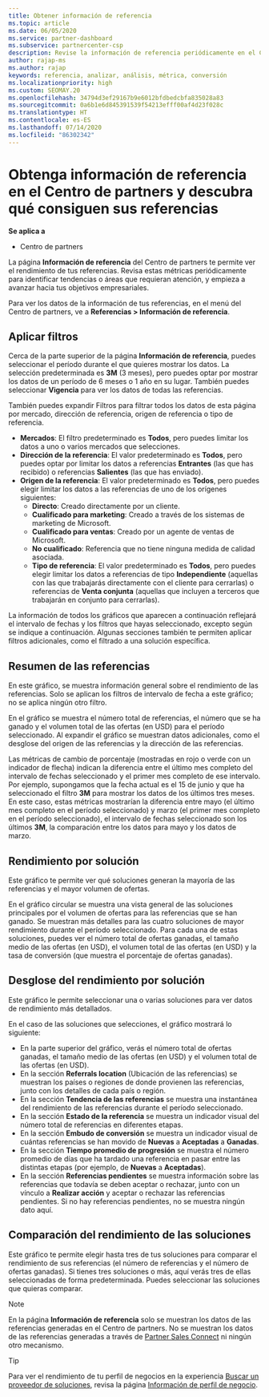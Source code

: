 ```yaml
---
title: Obtener información de referencia
ms.topic: article
ms.date: 06/05/2020
ms.service: partner-dashboard
ms.subservice: partnercenter-csp
description: Revise la información de referencia periódicamente en el Centro de partners para ver las tendencias que se deben abordar o las áreas de mejora para ayudarle a alcanzar sus objetivos empresariales.
author: rajap-ms
ms.author: rajap
keywords: referencia, analizar, análisis, métrica, conversión
ms.localizationpriority: high
ms.custom: SEOMAY.20
ms.openlocfilehash: 34794d3ef29167b9e6012bfdbedcbfa835028a83
ms.sourcegitcommit: 0a6b1e6d845391539f54213efff00af4d23f028c
ms.translationtype: HT
ms.contentlocale: es-ES
ms.lasthandoff: 07/14/2020
ms.locfileid: "86302342"
---
```

# <a name="get-referral-insights-in-partner-center-and-find-out-how-your-referrals-are-doing"></a>Obtenga información de referencia en el Centro de partners y descubra qué consiguen sus referencias

**Se aplica a**

- Centro de partners

La página **Información de referencia** del Centro de partners te permite ver el rendimiento de tus referencias. Revisa estas métricas periódicamente para identificar tendencias o áreas que requieran atención, y empieza a avanzar hacia tus objetivos empresariales.

Para ver los datos de la información de tus referencias, en el menú del Centro de partners, ve a **Referencias > Información de referencia**.

## <a name="apply-filters"></a>Aplicar filtros

Cerca de la parte superior de la página **Información de referencia**, puedes seleccionar el período durante el que quieres mostrar los datos. La selección predeterminada es **3M** (3 meses), pero puedes optar por mostrar los datos de un período de 6 meses o 1 año en su lugar. También puedes seleccionar **Vigencia** para ver los datos de todas las referencias.

También puedes expandir Filtros para filtrar todos los datos de esta página por mercado, dirección de referencia, origen de referencia o tipo de referencia.
- **Mercados**: El filtro predeterminado es **Todos**, pero puedes limitar los datos a uno o varios mercados que selecciones.
- **Dirección de la referencia**: El valor predeterminado es **Todos**, pero puedes optar por limitar los datos a referencias **Entrantes** (las que has recibido) o referencias **Salientes** (las que has enviado).
- **Origen de la referencia**: El valor predeterminado es **Todos**, pero puedes elegir limitar los datos a las referencias de uno de los orígenes siguientes:
  - **Directo**: Creado directamente por un cliente.
  - **Cualificado para marketing**: Creado a través de los sistemas de marketing de Microsoft.
  - **Cualificado para ventas**: Creado por un agente de ventas de Microsoft.
  - **No cualificado**: Referencia que no tiene ninguna medida de calidad asociada.
  - **Tipo de referencia**: El valor predeterminado es **Todos**, pero puedes elegir limitar los datos a referencias de tipo **Independiente** (aquellas con las que trabajarás directamente con el cliente para cerrarlas) o referencias de **Venta conjunta** (aquellas que incluyen a terceros que trabajarán en conjunto para cerrarlas).

La información de todos los gráficos que aparecen a continuación reflejará el intervalo de fechas y los filtros que hayas seleccionado, excepto según se indique a continuación. Algunas secciones también te permiten aplicar filtros adicionales, como el filtrado a una solución específica.

## <a name="referrals-summary"></a>Resumen de las referencias

En este gráfico, se muestra información general sobre el rendimiento de las referencias. Solo se aplican los filtros de intervalo de fecha a este gráfico; no se aplica ningún otro filtro. 

En el gráfico se muestra el número total de referencias, el número que se ha ganado y el volumen total de las ofertas (en USD) para el período seleccionado. Al expandir el gráfico se muestran datos adicionales, como el desglose del origen de las referencias y la dirección de las referencias. 

Las métricas de cambio de porcentaje (mostradas en rojo o verde con un indicador de flecha) indican la diferencia entre el último mes completo del intervalo de fechas seleccionado y el primer mes completo de ese intervalo. Por ejemplo, supongamos que la fecha actual es el 15 de junio y que ha seleccionado el filtro **3M** para mostrar los datos de los últimos tres meses. En este caso, estas métricas mostrarían la diferencia entre mayo (el último mes completo en el período seleccionado) y marzo (el primer mes completo en el período seleccionado), el intervalo de fechas seleccionado son los últimos **3M**, la comparación entre los datos para mayo y los datos de marzo.

## <a name="performance-by-solution"></a>Rendimiento por solución

Este gráfico te permite ver qué soluciones generan la mayoría de las referencias y el mayor volumen de ofertas.

En el gráfico circular se muestra una vista general de las soluciones principales por el volumen de ofertas para las referencias que se han ganado. Se muestran más detalles para las cuatro soluciones de mayor rendimiento durante el período seleccionado. Para cada una de estas soluciones, puedes ver el número total de ofertas ganadas, el tamaño medio de las ofertas (en USD), el volumen total de las ofertas (en USD) y la tasa de conversión (que muestra el porcentaje de ofertas ganadas).

## <a name="solution-performance-breakdown"></a>Desglose del rendimiento por solución

Este gráfico le permite seleccionar una o varias soluciones para ver datos de rendimiento más detallados.

En el caso de las soluciones que selecciones, el gráfico mostrará lo siguiente:
- En la parte superior del gráfico, verás el número total de ofertas ganadas, el tamaño medio de las ofertas (en USD) y el volumen total de las ofertas (en USD).
- En la sección **Referrals location** (Ubicación de las referencias) se muestran los países o regiones de donde provienen las referencias, junto con los detalles de cada país o región.
- En la sección **Tendencia de las referencias** se muestra una instantánea del rendimiento de las referencias durante el período seleccionado.
- En la sección **Estado de la referencia** se muestra un indicador visual del número total de referencias en diferentes etapas.
- En la sección **Embudo de conversión** se muestra un indicador visual de cuántas referencias se han movido de **Nuevas** a **Aceptadas** a **Ganadas**.
- En la sección **Tiempo promedio de progresión** se muestra el número promedio de días que ha tardado una referencia en pasar entre las distintas etapas (por ejemplo, de **Nuevas** a **Aceptadas**).
- En la sección **Referencias pendientes** se muestra información sobre las referencias que todavía se deben aceptar o rechazar, junto con un vínculo a **Realizar acción** y aceptar o rechazar las referencias pendientes. Si no hay referencias pendientes, no se muestra ningún dato aquí.

## <a name="solution-performance-comparison"></a>Comparación del rendimiento de las soluciones

Este gráfico te permite elegir hasta tres de tus soluciones para comparar el rendimiento de sus referencias (el número de referencias y el número de ofertas ganadas). Si tienes tres soluciones o más, aquí verás tres de ellas seleccionadas de forma predeterminada. Puedes seleccionar las soluciones que quieras comparar.

> [!NOTE]
> En la página **Información de referencia** solo se muestran los datos de las referencias generadas en el Centro de partners. No se muestran los datos de las referencias generadas a través de [Partner Sales Connect](https://support.microsoft.com/help/3170447/learn-to-use-partner-center-sales-connect) ni ningún otro mecanismo.

> [!TIP]
> Para ver el rendimiento de tu perfil de negocios en la experiencia [Buscar un proveedor de soluciones](https://www.microsoft.com/solution-providers/home), revisa la página [Información de perfil de negocio](analyze-your-marketing-profile.md).